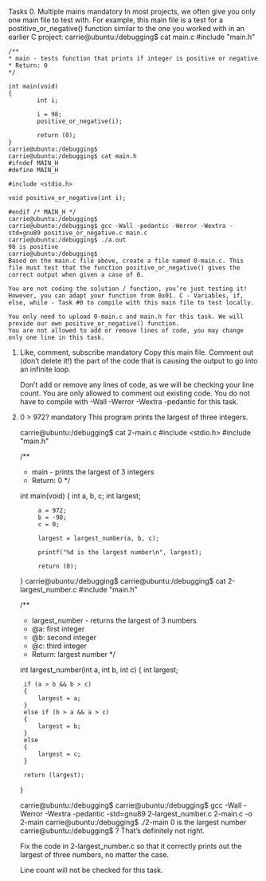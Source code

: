 Tasks
0. Multiple mains
    mandatory
    In most projects, we often give you only one main file to test with. For example, this main file is a test for a postitive_or_negative() function similar to the one you worked with in an earlier C project:
    carrie@ubuntu:/debugging$ cat main.c
    #include "main.h"

    /**
    * main - tests function that prints if integer is positive or negative
    * Return: 0
    */

    int main(void)
    {
            int i;

            i = 98;
            positive_or_negative(i);

            return (0);
    }
    carrie@ubuntu:/debugging$
    carrie@ubuntu:/debugging$ cat main.h
    #ifndef MAIN_H
    #define MAIN_H

    #include <stdio.h>

    void positive_or_negative(int i);

    #endif /* MAIN_H */
    carrie@ubuntu:/debugging$
    carrie@ubuntu:/debugging$ gcc -Wall -pedantic -Werror -Wextra -std=gnu89 positive_or_negative.c main.c
    carrie@ubuntu:/debugging$ ./a.out
    98 is positive
    carrie@ubuntu:/debugging$
    Based on the main.c file above, create a file named 0-main.c. This file must test that the function positive_or_negative() gives the correct output when given a case of 0.

    You are not coding the solution / function, you’re just testing it! However, you can adapt your function from 0x01. C - Variables, if, else, while - Task #0 to compile with this main file to test locally.

    You only need to upload 0-main.c and main.h for this task. We will provide our own positive_or_negative() function.
    You are not allowed to add or remove lines of code, you may change only one line in this task.

1. Like, comment, subscribe
    mandatory
    Copy this main file. Comment out (don’t delete it!) the part of the code that is causing the output to go into an infinite loop.

    Don’t add or remove any lines of code, as we will be checking your line count. You are only allowed to comment out existing code.
    You do not have to compile with -Wall -Werror -Wextra -pedantic for this task.

2. 0 > 972?
    mandatory
    This program prints the largest of three integers.

    carrie@ubuntu:/debugging$ cat 2-main.c
    #include <stdio.h>
    #include "main.h"

    /**
    * main - prints the largest of 3 integers
    * Return: 0
    */

    int main(void)
    {
            int a, b, c;
            int largest;

            a = 972;
            b = -98;
            c = 0;

            largest = largest_number(a, b, c);

            printf("%d is the largest number\n", largest);

            return (0);
    }
    carrie@ubuntu:/debugging$
    carrie@ubuntu:/debugging$ cat 2-largest_number.c
    #include "main.h"

    /**
    * largest_number - returns the largest of 3 numbers
    * @a: first integer
    * @b: second integer
    * @c: third integer
    * Return: largest number
    */

    int largest_number(int a, int b, int c)
    {
        int largest;

        if (a > b && b > c)
        {
            largest = a;
        }
        else if (b > a && a > c)
        {
            largest = b;
        }
        else
        {
            largest = c;
        }

        return (largest);
    }

    carrie@ubuntu:/debugging$
    carrie@ubuntu:/debugging$ gcc -Wall -Werror -Wextra -pedantic -std=gnu89 2-largest_number.c 2-main.c -o 2-main
    carrie@ubuntu:/debugging$ ./2-main
    0 is the largest number
    carrie@ubuntu:/debugging$
    ? That’s definitely not right.

    Fix the code in 2-largest_number.c so that it correctly prints out the largest of three numbers, no matter the case.

    Line count will not be checked for this task.

